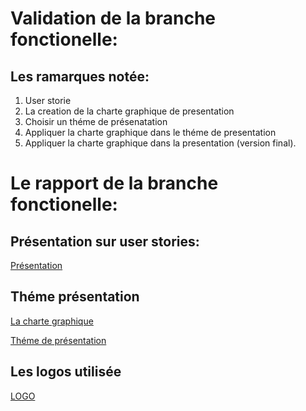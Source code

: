# Validation de la branche fonctionelle:
## Les ramarques notée:
1. User storie
2. La creation de la charte graphique de presentation
3. Choisir un théme de présenatation
4. Appliquer la charte graphique dans le théme de presentation
5. Appliquer la charte graphique dans la presentation (version final).

# Le rapport de la branche fonctionelle:

## Présentation sur user stories:
[Présentation](https://docs.google.com/presentation/d/1nAV279i0U6LYjkUTPrI2Zd0d1p5YslMQl0IAq0BNwDY/edit?usp=sharing)

## Théme présentation

[La charte graphique](https://docs.google.com/document/d/1ChcaLO0gb-rc4wh6fTCoORnpx5wyOrUke7OMOUXfbbQ/edit#heading=h.wy7f52l7qhv3)

[Théme de présentation](https://docs.google.com/presentation/d/1iipkAvkR68LQkmU8Gks_kWtWpdhh0VEgranMk800MWM/edit#slide=id.p)


## Les logos utilisée

[LOGO](https://docs.google.com/document/d/1WfMe91BvddGaOmxz0usR-dpOietgO5iYy1aYWl-gw2s/edit)
